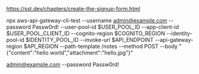 https://sst.dev/chapters/create-the-signup-form.html

npx aws-api-gateway-cli-test --username admin@example.com --password Passw0rd! --user-pool-id $USER_POOL_ID --app-client-id $USER_POOL_CLIENT_ID --cognito-region $COGNITO_REGION --identity-pool-id $IDENTITY_POOL_ID --invoke-url $API_ENDPOINT --api-gateway-region $API_REGION --path-template /notes --method POST --body "{\"content\":\"hello world\",\"attachment\":\"hello.jpg\"}"

admin@example.com --password Passw0rd!
